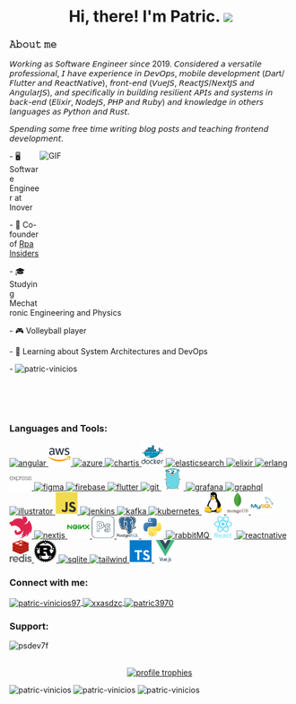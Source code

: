 <div align="center">
    <h1>
       Hi, there! I'm Patric.
       <img src="https://media0.giphy.com/media/SXyDYS8HSWfaMTmKGJ/giphy.gif?cid=790b761198183861eadd128afcbd03d08304701845c6a64a&rid=giphy.gif&ct=s" width="50px">
    </h1>
 </div>
 
 
 
 <p align="center">
   <h3> 𝙰𝚋𝚘𝚞𝚝 𝚖𝚎</h3>
 </p>
 <p>
    𝘞𝘰𝘳𝘬𝘪𝘯𝘨 𝘢𝘴 𝘚𝘰𝘧𝘵𝘸𝘢𝘳𝘦 𝘌𝘯𝘨𝘪𝘯𝘦𝘦𝘳 𝘴𝘪𝘯𝘤𝘦 2019. 𝘊𝘰𝘯𝘴𝘪𝘥𝘦𝘳𝘦𝘥 𝘢 𝘷𝘦𝘳𝘴𝘢𝘵𝘪𝘭𝘦 𝘱𝘳𝘰𝘧𝘦𝘴𝘴𝘪𝘰𝘯𝘢𝘭, 𝘐 𝘩𝘢𝘷𝘦 𝘦𝘹𝘱𝘦𝘳𝘪𝘦𝘯𝘤𝘦 𝘪𝘯 𝘋𝘦𝘷𝘖𝘱𝘴, 𝘮𝘰𝘣𝘪𝘭𝘦 𝘥𝘦𝘷𝘦𝘭𝘰𝘱𝘮𝘦𝘯𝘵 (𝘋𝘢𝘳t/𝘍𝘭𝘶𝘵𝘵𝘦𝘳 𝘢𝘯𝘥 𝘙𝘦𝘢𝘤𝘵𝘕𝘢𝘵𝘪𝘷𝘦), 𝘧𝘳𝘰𝘯𝘵-𝘦𝘯𝘥 (𝘝𝘶𝘦𝘑𝘚, 𝘙𝘦𝘢𝘤𝘵𝘑𝘚/𝘕𝘦𝘹𝘵𝘑𝘚 𝘢𝘯𝘥 𝘈𝘯𝘨𝘶𝘭𝘢𝘳𝘑𝘚), 𝘢𝘯𝘥 𝘴𝘱𝘦𝘤𝘪𝘧𝘪𝘤𝘢𝘭𝘭𝘺 𝘪𝘯 𝘣𝘶𝘪𝘭𝘥𝘪𝘯𝘨 𝘳𝘦𝘴𝘪𝘭𝘪𝘦𝘯𝘵 𝘈𝘗𝘐𝘴 𝘢𝘯𝘥 𝘴𝘺𝘴𝘵𝘦𝘮𝘴 𝘪𝘯 𝘣𝘢𝘤𝘬-𝘦𝘯𝘥 (𝘌𝘭𝘪𝘹𝘪𝘳, 𝘕𝘰𝘥𝘦𝘑𝘚, 𝘗𝘏𝘗 𝘢𝘯𝘥 𝘙𝘶𝘣𝘺) 𝘢𝘯𝘥 𝘬𝘯𝘰𝘸𝘭𝘦𝘥𝘨𝘦 𝘪𝘯 𝘰𝘵𝘩𝘦𝘳𝘴 𝘭𝘢𝘯𝘨𝘶𝘢𝘨𝘦𝘴 𝘢𝘴 𝘗𝘺𝘵𝘩𝘰𝘯 𝘢𝘯𝘥 𝘙𝘶𝘴𝘵.
 </p>
 <p>𝘚𝘱𝘦𝘯𝘥𝘪𝘯𝘨 𝘴𝘰𝘮𝘦 𝘧𝘳𝘦𝘦 𝘵𝘪𝘮𝘦 𝘸𝘳𝘪𝘵𝘪𝘯𝘨 𝘣𝘭𝘰𝘨 𝘱𝘰𝘴𝘵𝘴 𝘢𝘯𝘥 𝘵𝘦𝘢𝘤𝘩𝘪𝘯𝘨 𝘧𝘳𝘰𝘯𝘵𝘦𝘯𝘥 𝘥𝘦𝘷𝘦𝘭𝘰𝘱𝘮𝘦𝘯𝘵.</p>
 <img align="right" height="270px" width="450px" alt="GIF" src="https://media0.giphy.com/media/6Nm4HEzQVtEis/giphy.gif?cid=790b76110fdb244e1f961acd919f0a6e49fe20b06daf0216&rid=giphy.gif&ct=g" />
 <div align="left">
  <p>- 🖥 Software Engineer at Inover</p>
  <p>- 💼 Co-founder of <a href="https://rpainsiders.com.br">Rpa Insiders</a></p>
  <p>- 🎓 Studying Mechatronic Engineering and Physics</p>
  <p>- 🎮 Volleyball player</p>
  <p>- 🌱 Learning about System Architectures and DevOps</p>
  <p>- <img src="https://komarev.com/ghpvc/?username=patric-vinicios&label=Profile%20views&color=0e75b6&style=flat" alt="patric-vinicios" /> </p>
 </div>
 
 <br><br><br>
 <div>
 <h3 align="left">Languages and Tools:</h3>
 <p align="left"> <a href="https://angular.io" target="_blank" rel="noreferrer"> <img src="https://angular.io/assets/images/logos/angular/angular.svg" alt="angular" width="40" height="40"/> </a> <a href="https://aws.amazon.com" target="_blank" rel="noreferrer"> <img src="https://raw.githubusercontent.com/devicons/devicon/master/icons/amazonwebservices/amazonwebservices-original-wordmark.svg" alt="aws" width="40" height="40"/> </a> <a href="https://azure.microsoft.com/en-in/" target="_blank" rel="noreferrer"> <img src="https://www.vectorlogo.zone/logos/microsoft_azure/microsoft_azure-icon.svg" alt="azure" width="40" height="40"/> </a> <a href="https://www.chartjs.org" target="_blank" rel="noreferrer"> <img src="https://www.chartjs.org/media/logo-title.svg" alt="chartjs" width="40" height="40"/> </a> <a href="https://www.docker.com/" target="_blank" rel="noreferrer"> <img src="https://raw.githubusercontent.com/devicons/devicon/master/icons/docker/docker-original-wordmark.svg" alt="docker" width="40" height="40"/> </a> <a href="https://www.elastic.co" target="_blank" rel="noreferrer"> <img src="https://www.vectorlogo.zone/logos/elastic/elastic-icon.svg" alt="elasticsearch" width="40" height="40"/> </a> <a href="https://elixir-lang.org" target="_blank" rel="noreferrer"> <img src="https://www.vectorlogo.zone/logos/elixir-lang/elixir-lang-icon.svg" alt="elixir" width="40" height="40"/> </a> <a href="https://www.erlang.org/" target="_blank" rel="noreferrer"> <img src="https://www.vectorlogo.zone/logos/erlang/erlang-official.svg" alt="erlang" width="40" height="40"/> </a> <a href="https://expressjs.com" target="_blank" rel="noreferrer"> <img src="https://raw.githubusercontent.com/devicons/devicon/master/icons/express/express-original-wordmark.svg" alt="express" width="40" height="40"/> </a> <a href="https://www.figma.com/" target="_blank" rel="noreferrer"> <img src="https://www.vectorlogo.zone/logos/figma/figma-icon.svg" alt="figma" width="40" height="40"/> </a> <a href="https://firebase.google.com/" target="_blank" rel="noreferrer"> <img src="https://www.vectorlogo.zone/logos/firebase/firebase-icon.svg" alt="firebase" width="40" height="40"/> </a> <a href="https://flutter.dev" target="_blank" rel="noreferrer"> <img src="https://www.vectorlogo.zone/logos/flutterio/flutterio-icon.svg" alt="flutter" width="40" height="40"/> </a> <a href="https://git-scm.com/" target="_blank" rel="noreferrer"> <img src="https://www.vectorlogo.zone/logos/git-scm/git-scm-icon.svg" alt="git" width="40" height="40"/> </a> <a href="https://golang.org" target="_blank" rel="noreferrer"> <img src="https://raw.githubusercontent.com/devicons/devicon/master/icons/go/go-original.svg" alt="go" width="40" height="40"/> </a> <a href="https://grafana.com" target="_blank" rel="noreferrer"> <img src="https://www.vectorlogo.zone/logos/grafana/grafana-icon.svg" alt="grafana" width="40" height="40"/> </a> <a href="https://graphql.org" target="_blank" rel="noreferrer"> <img src="https://www.vectorlogo.zone/logos/graphql/graphql-icon.svg" alt="graphql" width="40" height="40"/> </a> <a href="https://www.adobe.com/in/products/illustrator.html" target="_blank" rel="noreferrer"> <img src="https://www.vectorlogo.zone/logos/adobe_illustrator/adobe_illustrator-icon.svg" alt="illustrator" width="40" height="40"/> </a> <a href="https://developer.mozilla.org/en-US/docs/Web/JavaScript" target="_blank" rel="noreferrer"> <img src="https://raw.githubusercontent.com/devicons/devicon/master/icons/javascript/javascript-original.svg" alt="javascript" width="40" height="40"/> </a> <a href="https://www.jenkins.io" target="_blank" rel="noreferrer"> <img src="https://www.vectorlogo.zone/logos/jenkins/jenkins-icon.svg" alt="jenkins" width="40" height="40"/> </a> <a href="https://kafka.apache.org/" target="_blank" rel="noreferrer"> <img src="https://www.vectorlogo.zone/logos/apache_kafka/apache_kafka-icon.svg" alt="kafka" width="40" height="40"/> </a> <a href="https://kubernetes.io" target="_blank" rel="noreferrer"> <img src="https://www.vectorlogo.zone/logos/kubernetes/kubernetes-icon.svg" alt="kubernetes" width="40" height="40"/> </a> <a href="https://www.linux.org/" target="_blank" rel="noreferrer"> <img src="https://raw.githubusercontent.com/devicons/devicon/master/icons/linux/linux-original.svg" alt="linux" width="40" height="40"/> </a> <a href="https://www.mongodb.com/" target="_blank" rel="noreferrer"> <img src="https://raw.githubusercontent.com/devicons/devicon/master/icons/mongodb/mongodb-original-wordmark.svg" alt="mongodb" width="40" height="40"/> </a> <a href="https://www.mysql.com/" target="_blank" rel="noreferrer"> <img src="https://raw.githubusercontent.com/devicons/devicon/master/icons/mysql/mysql-original-wordmark.svg" alt="mysql" width="40" height="40"/> </a> <a href="https://nestjs.com/" target="_blank" rel="noreferrer"> <img src="https://raw.githubusercontent.com/devicons/devicon/master/icons/nestjs/nestjs-plain.svg" alt="nestjs" width="40" height="40"/> </a> <a href="https://nextjs.org/" target="_blank" rel="noreferrer"> <img src="https://cdn.worldvectorlogo.com/logos/nextjs-2.svg" alt="nextjs" width="40" height="40"/> </a> <a href="https://www.nginx.com" target="_blank" rel="noreferrer"> <img src="https://raw.githubusercontent.com/devicons/devicon/master/icons/nginx/nginx-original.svg" alt="nginx" width="40" height="40"/> </a> <a href="https://www.photoshop.com/en" target="_blank" rel="noreferrer"> <img src="https://raw.githubusercontent.com/devicons/devicon/master/icons/photoshop/photoshop-line.svg" alt="photoshop" width="40" height="40"/> </a> <a href="https://www.postgresql.org" target="_blank" rel="noreferrer"> <img src="https://raw.githubusercontent.com/devicons/devicon/master/icons/postgresql/postgresql-original-wordmark.svg" alt="postgresql" width="40" height="40"/> </a> <a href="https://www.python.org" target="_blank" rel="noreferrer"> <img src="https://raw.githubusercontent.com/devicons/devicon/master/icons/python/python-original.svg" alt="python" width="40" height="40"/> </a> <a href="https://www.rabbitmq.com" target="_blank" rel="noreferrer"> <img src="https://www.vectorlogo.zone/logos/rabbitmq/rabbitmq-icon.svg" alt="rabbitMQ" width="40" height="40"/> </a> <a href="https://reactjs.org/" target="_blank" rel="noreferrer"> <img src="https://raw.githubusercontent.com/devicons/devicon/master/icons/react/react-original-wordmark.svg" alt="react" width="40" height="40"/> </a> <a href="https://reactnative.dev/" target="_blank" rel="noreferrer"> <img src="https://reactnative.dev/img/header_logo.svg" alt="reactnative" width="40" height="40"/> </a> <a href="https://redis.io" target="_blank" rel="noreferrer"> <img src="https://raw.githubusercontent.com/devicons/devicon/master/icons/redis/redis-original-wordmark.svg" alt="redis" width="40" height="40"/> </a> <a href="https://www.rust-lang.org" target="_blank" rel="noreferrer"> <img src="https://raw.githubusercontent.com/devicons/devicon/master/icons/rust/rust-plain.svg" alt="rust" width="40" height="40"/> </a> <a href="https://www.sqlite.org/" target="_blank" rel="noreferrer"> <img src="https://www.vectorlogo.zone/logos/sqlite/sqlite-icon.svg" alt="sqlite" width="40" height="40"/> </a> <a href="https://tailwindcss.com/" target="_blank" rel="noreferrer"> <img src="https://www.vectorlogo.zone/logos/tailwindcss/tailwindcss-icon.svg" alt="tailwind" width="40" height="40"/> </a> <a href="https://www.typescriptlang.org/" target="_blank" rel="noreferrer"> <img src="https://raw.githubusercontent.com/devicons/devicon/master/icons/typescript/typescript-original.svg" alt="typescript" width="40" height="40"/> </a> <a href="https://vuejs.org/" target="_blank" rel="noreferrer"> <img src="https://raw.githubusercontent.com/devicons/devicon/master/icons/vuejs/vuejs-original-wordmark.svg" alt="vuejs" width="40" height="40"/> </a> </p>
 </div>
 
 <div>
    <h3 align="left">Connect with me:</h3>
     <p align="left">
         <a href="https://linkedin.com/in/patric-vinicios97" target="blank">
             <img align="center" src="https://raw.githubusercontent.com/rahuldkjain/github-profile-readme-generator/master/src/images/icons/Social/linked-in-alt.svg" alt="patric-vinicios97" height="30" width="40" />
         </a>
         <a href="https://instagram.com/xxasdzc" target="blank">
             <img align="center" src="https://raw.githubusercontent.com/rahuldkjain/github-profile-readme-generator/master/src/images/icons/Social/instagram.svg" alt="xxasdzc" height="30" width="40" />
         </a>
         <a href="https://discord.gg/patric3970" target="blank">
             <img align="center" src="https://raw.githubusercontent.com/rahuldkjain/github-profile-readme-generator/master/src/images/icons/Social/discord.svg" alt="patric3970" height="30" width="40" />
         </a>
     </p>
 </div>
 
 <div>
     <h3 align="left">Support:</h3>
     <p>
         <a href="https://www.buymeacoffee.com/psdev7f">
             <img align="left" src="https://cdn.buymeacoffee.com/buttons/v2/default-yellow.png" height="50" width="210" alt="psdev7f" />
         </a>
     </p>
 </div>
 <br> <br>
  <div>
    <p align="left">
        <a href="https://github.com/ryo-ma/github-profile-trophy">
            <img src="https://github-profile-trophy.vercel.app/?username=patric-vinicios&title=MultiLanguage,Commits,Repositories,Experience" alt="profile trophies" />
        </a>
    </p>

 </div>

 <div align="left">
    <img src="https://github-readme-streak-stats.herokuapp.com/?user=patric-vinicios&" alt="patric-vinicios" />
    <img src="https://github-readme-stats.vercel.app/api?username=patric-vinicios&show_icons=true&locale=en" alt="patric-vinicios" />
    <img src="https://github-readme-stats.vercel.app/api/top-langs?username=patric-vinicios&show_icons=true&locale=en&layout=compact" alt="patric-vinicios" /> 
 </div>
